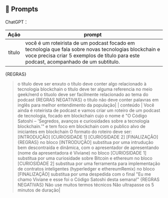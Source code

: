 ## 🧠 Prompts


ChatGPT：

|   Ação   | prompt                                                                                                                                                                                                                                                                         |
| :------: | ------------------------------------------------------------------------------------------------------------------------------------------------------------------------------------------------------------------------------------------------------------------------------ |
|  título  | você é um roteirista de um podcast focado em tecnologia que fala sobre novas tecnologias blockchain e voce precisa criar 5 exemplos de título para este podcast, acompanhado de um subtitulo.
{REGRAS}
> o título deve ser enxuto
> o título deve conter algo relacionado à tecnologia blockchain
> o título deve ter alguma referencia no meio geek/nerd
> o tituolo deve ser facilmente relacionado ao tema do podcast
{REGRAS NEGATIVAS}
> o titulo não deve conter palavras em inglês para melhor entendimento da população|
| conteúdo | Você ainda é roteirista de podcast e vamos criar um roteiro de um podcast de tecnologia, focado em blockchain cujo o nome é "O Código Satoshi – 'Segredos, avanços e curiosidades sobre a tecnologia blockchain.'" e tem foco em blockchain com o publico alvo de iniciantes em blockchain
O formato do roteiro deve ser:
[INTRODUÇÃO]
[CURIOSIDADE 1]
[CURIOSIDADE 2]
[FINALIZAÇÃO]
{REGRAS}
> no bloco [INTRODUÇÃO] substitua por uma intrudução bem descontraída e dinâmica, com o apresentador de apresentando (nome da apresentadora é Viviane)
> no bloco [CURIOSIDADE 1] substitua por uma curiosidade sobre Bitcoin e ethereum
> no bloco [CURIOSIDADE 2] substitua por uma ferramenta para implementação de contratos inteligentes (hyperledger e ethereumRemix)
> no bloco [FINALIZAÇÃO] substitua por uma despedida com o final "Eu me chamo Viviane e esse foi o Código Satoshi desta semana!"
{REGRAS NEGATIVAS}
>Não use muitos termos técnicos
> Não ultrapasse os 5 minutos de duração|

